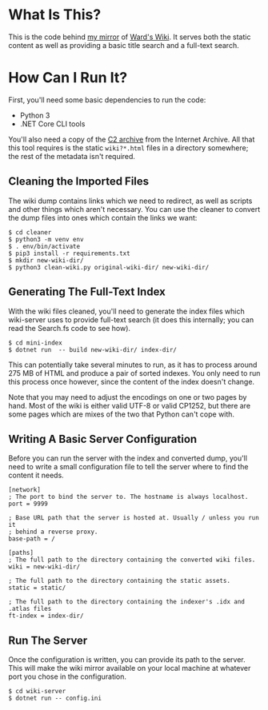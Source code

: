 # What Is This?

This is the code behind [my mirror](https://kidneybone.com/c2/) of 
[Ward's Wiki](http://wiki.c2.com). It serves both the static content as well 
as providing a basic title search and a full-text search.

# How Can I Run It?

First, you'll need some basic dependencies to run the code:

- Python 3
- .NET Core CLI tools

You'll also need a copy of the [C2 archive](https://archive.org/details/c2.com-wiki_201501) 
from the Internet Archive. All that this tool requires is the static `wiki?*.html` files
in a directory somewhere; the rest of the metadata isn't required.

## Cleaning the Imported Files

The wiki dump contains links which we need to redirect, as well as scripts and
other things which aren't necessary. You can use the cleaner to convert the
dump files into ones which contain the links we want:

```
$ cd cleaner
$ python3 -m venv env
$ . env/bin/activate
$ pip3 install -r requirements.txt
$ mkdir new-wiki-dir/
$ python3 clean-wiki.py original-wiki-dir/ new-wiki-dir/
```

## Generating The Full-Text Index

With the wiki files cleaned, you'll need to generate the index files which
wiki-server uses to provide full-text search (it does this internally; you
can read the Search.fs code to see how).

```
$ cd mini-index
$ dotnet run  -- build new-wiki-dir/ index-dir/
```

This can potentially take several minutes to run, as it has to process around
275 MB of HTML and produce a pair of sorted indexes. You only need to run this
process once however, since the content of the index doesn't change.

Note that you may need to adjust the encodings on one or two pages by hand.
Most of the wiki is either valid UTF-8 or valid CP1252, but there are some
pages which are mixes of the two that Python can't cope with.

## Writing A Basic Server Configuration

Before you can run the server with the index and converted dump, you'll need to
write a small configuration file to tell the server where to find the content
it needs.

```
[network]
; The port to bind the server to. The hostname is always localhost.
port = 9999

; Base URL path that the server is hosted at. Usually / unless you run it 
; behind a reverse proxy.
base-path = /

[paths]
; The full path to the directory containing the converted wiki files.
wiki = new-wiki-dir/

; The full path to the directory containing the static assets.
static = static/

; The full path to the directory containing the indexer's .idx and .atlas files
ft-index = index-dir/
```

## Run The Server

Once the configuration is written, you can provide its path to the server. This
will make the wiki mirror available on your local machine at whatever port you
chose in the configuration.

```
$ cd wiki-server
$ dotnet run -- config.ini
```
